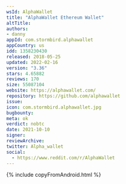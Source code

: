 ```yaml
---
wsId: AlphaWallet
title: "AlphaWallet Ethereum Wallet"
altTitle: 
authors:
- danny
appId: com.stormbird.alphawallet
appCountry: us
idd: 1358230430
released: 2018-05-25
updated: 2022-02-16
version: "3.36"
stars: 4.65882
reviews: 170
size: 55087104
website: https://alphawallet.com/
repository: https://github.com/alphawallet
issue: 
icon: com.stormbird.alphawallet.jpg
bugbounty: 
meta: ok
verdict: nobtc
date: 2021-10-10
signer: 
reviewArchive:
twitter: Alpha_wallet
social:
  - https://www.reddit.com/r/AlphaWallet
---
```


{% include copyFromAndroid.html %}

